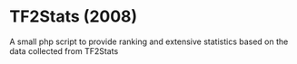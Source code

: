 TF2Stats (2008)
========

A small php script to provide ranking and extensive statistics based on the data collected from TF2Stats
